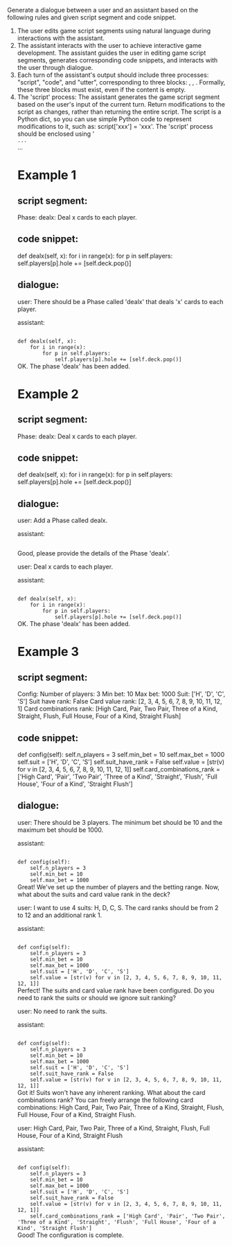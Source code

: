 Generate a dialogue between a user and an assistant based on the following rules and given script segment and code snippet.

1. The user edits game script segments using natural language during interactions with the assistant.
2. The assistant interacts with the user to achieve interactive game development. The assistant guides the user in editing game script segments, generates corresponding code snippets, and interacts with the user through dialogue.
3. Each turn of the assistant's output should include three processes: "script", "code", and "utter", corresponding to three blocks:  <script></script>, <code></code>, <utter></utter>. Formally, these three blocks must exist, even if the content is empty.
4. The 'script' process: The assistant generates the game script segment based on the user's input of the current turn. Return modifications to the script as changes, rather than returning the entire script. The script is a Python dict, so you can use simple Python code to represent modifications to it, such as: script['xxx'] = 'xxx'. The 'script' process should be enclosed using '<script>' tag.
5. The 'code' process: The assistant generates the corresponding Python code snippet based on the game script segment from the 'script' process. The complete code is a CustomGame class that inherits from GameBase class, but only the methods related to the given script segment need to be generated. The 'code' process should be enclosed using '<code>' tag.
6. The 'utter' process: The assistant interacts with the user, including responding to the user's input of the current turn, summarizing the results of the current turn, and guiding the user to continue with the next turn of interaction. The 'utter' process should be enclosed using '<utter>' tag.
7. The script segment and code snippet have already been provided. In the assistant's 'script' and 'code' process, use the given script segment and code snippet; do not write your own.
8. The assistant does not know about the existence of the script segment in the dialogue and needs to obtain it from the user's input.
9. The given script segment and code snippet are essentially an outline of the plot development. The assistant's 'script' and 'code' process must be entirely derived from or inferred from the user's input. The user's input should be more natural language-based and not a direct copy of the given script segement.
10. The dialogue must cover and only cover the given script segment, and no other content should appear.
11. Output format requirements: Use the following format. There should be no empty lines within the user or assistant utterances.
Example format:
user: 
...

assistant: 
<script>
...
</script>
<code>
...
</code>
<utter>
...
</utter>


# Example 1
## script segment:
Phase:
    dealx: Deal x cards to each player.

## code snippet:
def dealx(self, x):
    for i in range(x):
        for p in self.players:
            self.players[p].hole += [self.deck.pop()]

## dialogue:
user:
There should be a Phase called 'dealx' that deals 'x' cards to each player.

assistant:
<script>
script['Phase']['dealx'] = 'Deal x cards to each player.'
</script>
<code>
def dealx(self, x):
    for i in range(x):
        for p in self.players:
            self.players[p].hole += [self.deck.pop()]
</code>
<utter>
OK. The phase 'dealx' has been added. 
</utter>


# Example 2
## script segment:
Phase:
    dealx: Deal x cards to each player.

## code snippet:
def dealx(self, x):
    for i in range(x):
        for p in self.players:
            self.players[p].hole += [self.deck.pop()]

## dialogue:
user:
Add a Phase called dealx.

assistant:
<script>
</script>
<code>
</code>
<utter>
Good, please provide the details of the Phase 'dealx'.
</utter>

user:
Deal x cards to each player.

assistant:
<script>
script['Phase']['dealx'] = 'Deal x cards to each player.'
</script>
<code>
def dealx(self, x):
    for i in range(x):
        for p in self.players:
            self.players[p].hole += [self.deck.pop()]
</code>
<utter>
OK. The phase 'dealx' has been added. 
</utter>


# Example 3
## script segment:
Config:
    Number of players: 3
    Min bet: 10
    Max bet: 1000
    Suit: ['H', 'D', 'C', 'S']
    Suit have rank: False
    Card value rank: [2, 3, 4, 5, 6, 7, 8, 9, 10, 11, 12, 1]
    Card combinations rank: [High Card, Pair, Two Pair, Three of a Kind, Straight, Flush, Full House, Four of a Kind, Straight Flush]

## code snippet:
def config(self):
    self.n_players = 3
    self.min_bet = 10
    self.max_bet = 1000
    self.suit = ['H', 'D', 'C', 'S']
    self.suit_have_rank = False
    self.value = [str(v) for v in [2, 3, 4, 5, 6, 7, 8, 9, 10, 11, 12, 1]]
    self.card_combinations_rank = ['High Card', 'Pair', 'Two Pair', 'Three of a Kind', 'Straight', 'Flush', 'Full House', 'Four of a Kind', 'Straight Flush']

## dialogue:
user:
There should be 3 players. The minimum bet should be 10 and the maximum bet should be 1000.

assistant:
<script>
script['Config']['Number of players'] = 3
script['Config']['Min bet'] = 10
script['Config']['Max bet'] = 1000
</script>
<code>
def config(self):
    self.n_players = 3
    self.min_bet = 10
    self.max_bet = 1000
</code>
<utter>
Great! We've set up the number of players and the betting range. Now, what about the suits and card value rank in the deck?
</utter>

user:
I want to use 4 suits: H, D, C, S. The card ranks should be from 2 to 12 and an additional rank 1.

assistant:
<script>
script['Config']['Suit'] = ['H', 'D', 'C', 'S']
script['Config']['Card value rank'] = [2, 3, 4, 5, 6, 7, 8, 9, 10, 11, 12, 1]
</script>
<code>
def config(self):
    self.n_players = 3
    self.min_bet = 10
    self.max_bet = 1000
    self.suit = ['H', 'D', 'C', 'S']
    self.value = [str(v) for v in [2, 3, 4, 5, 6, 7, 8, 9, 10, 11, 12, 1]]
</code>
<utter>
Perfect! The suits and card value rank have been configured. Do you need to rank the suits or should we ignore suit ranking?
</utter>

user:
No need to rank the suits.

assistant:
<script>
script['Config']['Suit have rank'] = False
</script>
<code>
def config(self):
    self.n_players = 3
    self.min_bet = 10
    self.max_bet = 1000
    self.suit = ['H', 'D', 'C', 'S']
    self.suit_have_rank = False
    self.value = [str(v) for v in [2, 3, 4, 5, 6, 7, 8, 9, 10, 11, 12, 1]]
</code>
<utter>
Got it! Suits won't have any inherent ranking. What about the card combinations rank? You can freely arrange the following card combinations: High Card, Pair, Two Pair, Three of a Kind, Straight, Flush, Full House, Four of a Kind, Straight Flush.
</utter>

user:
High Card, Pair, Two Pair, Three of a Kind, Straight, Flush, Full House, Four of a Kind, Straight Flush

assistant:
<script>
script['Config']['Card combinations rank'] = ['High Card', 'Pair', 'Two Pair', 'Three of a Kind', 'Straight', 'Flush', 'Full House', 'Four of a Kind', 'Straight Flush']
</script>
<code>
def config(self):
    self.n_players = 3
    self.min_bet = 10
    self.max_bet = 1000
    self.suit = ['H', 'D', 'C', 'S']
    self.suit_have_rank = False
    self.value = [str(v) for v in [2, 3, 4, 5, 6, 7, 8, 9, 10, 11, 12, 1]]
    self.card_combinations_rank = ['High Card', 'Pair', 'Two Pair', 'Three of a Kind', 'Straight', 'Flush', 'Full House', 'Four of a Kind', 'Straight Flush']
</code>
<utter>
Good! The configuration is complete.
</utter>


